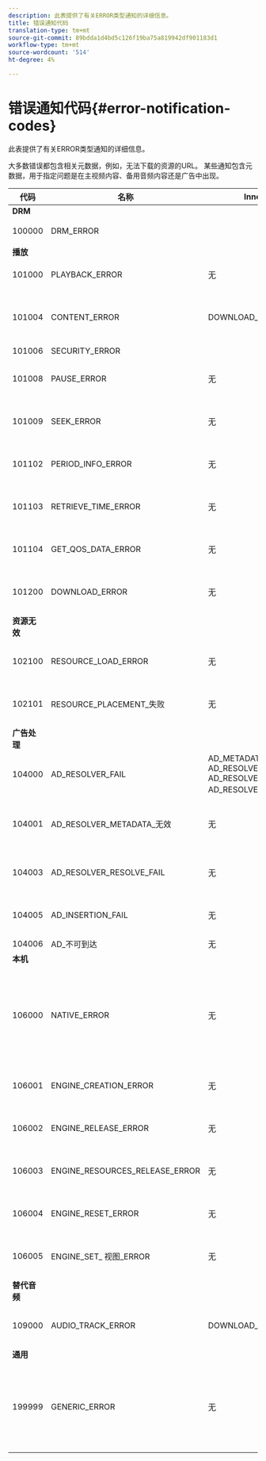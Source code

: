 ```yaml
---
description: 此表提供了有关ERROR类型通知的详细信息。
title: 错误通知代码
translation-type: tm+mt
source-git-commit: 89bdda1d4bd5c126f19ba75a819942df901183d1
workflow-type: tm+mt
source-wordcount: '514'
ht-degree: 4%

---
```



# 错误通知代码{#error-notification-codes}

此表提供了有关ERROR类型通知的详细信息。

<!--<a id="section_D29404228F5E4B818642CBA6A0D39546"></a>-->

大多数错误都包含相关元数据，例如，无法下载的资源的URL。 某些通知包含元数据，用于指定问题是在主视频内容、备用音频内容还是广告中出现。

<table frame="all" colsep="1" rowsep="1" id="table_8B61210A406A45ACBE37FC29729DDE22"> 
 <thead> 
  <tr rowsep="1"> 
   <th colname="1" class="entry"> 代码 </th> 
   <th colname="2" class="entry"> 名称 </th> 
   <th colname="3" class="entry"> InnerNotification </th> 
   <th colname="4" class="entry"> 元数据键 </th> 
   <th colname="5" class="entry"> 评论 </th> 
  </tr> 
 </thead>
 <tbody> 
  <tr rowsep="1"> 
   <td colname="1"><b>DRM</b> </td> 
   <td colname="2"> </td> 
   <td colname="3"> </td> 
   <td colname="4"> </td> 
   <td colname="5"> </td> 
  </tr> 
  <tr rowsep="1"> 
   <td colname="1"><span class="codeph"> 100000  </span> </td> 
   <td colname="2"><span class="codeph"> DRM_ERROR  </span> </td> 
   <td colname="3"> </td> 
   <td colname="4"><span class="codeph"> MAJOR_DRM_CODE  </span><span class="codeph"> MINOR_DRM_CODE说 </span><span class="codeph"> 明  </span> </td> 
   <td colname="5">另请参阅106000(
     <span class="codeph"> NATIVE_ERROR</span>)。
   </td> 
  </tr> 
  <tr rowsep="1"> 
   <td colname="1"><b>播放</b> </td> 
   <td colname="2"> </td> 
   <td colname="3"> </td> 
   <td colname="4"> </td> 
   <td colname="5"> </td> 
  </tr> 
  <tr rowsep="1"> 
   <td colname="1"><span class="codeph"> 101000  </span> </td> 
   <td colname="2"><span class="codeph"> PLAYBACK_ERROR  </span> </td> 
   <td colname="3"> <p>无 </p> </td> 
   <td colname="4"><span class="codeph"> 说明  </span> </td> 
   <td colname="5"> </td> 
  </tr> 
  <tr rowsep="1"> 
   <td colname="1"><span class="codeph"> 101004  </span> </td> 
   <td colname="2"><span class="codeph"> CONTENT_ERROR  </span> </td> 
   <td colname="3"><span class="codeph"> DOWNLOAD_ERROR  </span> </td> 
   <td colname="4"> </td> 
   <td colname="5"> <p>下载片段或段（视频和音频）时出错。 </p> </td> 
  </tr> 
  <tr rowsep="1"> 
   <td colname="1"><span class="codeph"> 101006  </span> </td> 
   <td colname="2"><span class="codeph"> SECURITY_ERROR  </span> </td> 
   <td colname="3"> </td> 
   <td colname="4"><span class="codeph"> URL  </span> </td> 
   <td colname="5"> </td> 
  </tr> 
  <tr rowsep="1"> 
   <td colname="1"><span class="codeph"> 101008</span> </td> 
   <td colname="2"><span class="codeph"> PAUSE_ERROR  </span> </td> 
   <td colname="3"> 无 </td> 
   <td colname="4"> <span class="codeph"> 说明  </span> </td> 
   <td colname="5"> <p>执行暂停操作时出错。 </p> </td> 
  </tr> 
  <tr rowsep="1"> 
   <td colname="1"><span class="codeph"> 101009  </span> </td> 
   <td colname="2"><span class="codeph"> SEEK_ERROR  </span> </td> 
   <td colname="3"> 无 </td> 
   <td colname="4"><span class="codeph"> NATIVE_ERROR_CODE  </span><span class="codeph"> DESIRED_SEEK_POSITION  </span><span class="codeph"> DESIRED_SEEK_PERIOD  </span> </td> 
   <td colname="5"> <p>执行搜索操作时出错。 </p> </td> 
  </tr> 
  <tr rowsep="1"> 
   <td colname="1"><span class="codeph"> 101102  </span> </td> 
   <td colname="2"><span class="codeph"> PERIOD_INFO_ERROR  </span> </td> 
   <td colname="3"> 无 </td> 
   <td colname="4"><span class="codeph"> 说明  </span> </td> 
   <td colname="5"> <p>检索有关内容期间的信息时出错。 </p> </td> 
  </tr> 
  <tr rowsep="1"> 
   <td colname="1"><span class="codeph"> 101103  </span> </td> 
   <td colname="2"><span class="codeph"> RETRIEVE_TIME_ERROR  </span> </td> 
   <td colname="3"> 无 </td> 
   <td colname="4"><span class="codeph"> 说明  </span> </td> 
   <td colname="5"> <p>尝试检索播放位置时出错。 </p> </td> 
  </tr> 
  <tr rowsep="1"> 
   <td colname="1"><span class="codeph"> 101104  </span> </td> 
   <td colname="2"><span class="codeph"> GET_QOS_DATA_ERROR  </span> </td> 
   <td colname="3"> 无 </td> 
   <td colname="4"><span class="codeph"> 说明  </span> </td> 
   <td colname="5"> <p>尝试检索QOS信息时出错。 </p> </td> 
  </tr> 
  <tr rowsep="1"> 
   <td colname="1"><span class="codeph"> 101200  </span> </td> 
   <td colname="2"><span class="codeph"> DOWNLOAD_ERROR  </span> </td> 
   <td colname="3"> 无 </td> 
   <td colname="4"><span class="codeph"> URL  </span> </td> 
   <td colname="5"> <p>尝试下载数据时出错。 </p> </td> 
  </tr> 
  <tr rowsep="1"> 
   <td colname="1"><b>资源无效  </b> </td> 
   <td colname="2"> </td> 
   <td colname="3"> </td> 
   <td colname="4"> </td> 
   <td colname="5"> </td> 
  </tr> 
  <tr rowsep="1"> 
   <td colname="1"><span class="codeph"> 102100  </span> </td> 
   <td colname="2"><span class="codeph"> RESOURCE_LOAD_ERROR  </span> </td> 
   <td colname="3"> 无 </td> 
   <td colname="4"><span class="codeph"> 描述资 </span><span class="codeph"> 源  </span> </td> 
   <td colname="5"> <p>加载资源项时出错。 </p> </td> 
  </tr> 
  <tr rowsep="1"> 
   <td colname="1"><span class="codeph"> 102101  </span> </td> 
   <td colname="2"><span class="codeph"> RESOURCE_PLACEMENT_失败  </span> </td> 
   <td colname="3"> 无 </td> 
   <td colname="4"><span class="codeph"> CONTENT_ID  </span> </td> 
   <td colname="5"> <p>将资源放置到播放时间轴上时出错。 </p> </td> 
  </tr> 
  <tr rowsep="1"> 
   <td colname="1"><b>广告处理  </b> </td> 
   <td colname="2"> </td> 
   <td colname="3"> </td> 
   <td colname="4"> </td> 
   <td colname="5"> </td> 
  </tr> 
  <tr rowsep="1"> 
   <td colname="1"><span class="codeph"> 104000  </span> </td> 
   <td colname="2"><span class="codeph"> AD_RESOLVER_FAIL  </span> </td> 
   <td colname="3"><span class="codeph"> AD_METADATA_INVALID  </span><span class="codeph"> AD_RESOLVER_INITIALIZATION_FAIL  </span><span class="codeph"> AD_RESOLVE_FAIL  </span><span class="codeph"> AD_RESOLVER_SERVER_不可到达  </span> </td> 
   <td colname="4"> 无 </td> 
   <td colname="5"> 无 </td> 
  </tr> 
  <tr rowsep="1"> 
   <td colname="1"><span class="codeph"> 104001  </span> </td> 
   <td colname="2"><span class="codeph"> AD_RESOLVER_METADATA_无效  </span> </td> 
   <td colname="3"> <p>无 </p> </td> 
   <td colname="4"> </td> 
   <td colname="5"> <p>由于广告元数据格式无效，广告解析失败。 </p> </td> 
  </tr> 
  <tr rowsep="1"> 
   <td colname="1"><span class="codeph"> 104003  </span> </td> 
   <td colname="2"><span class="codeph"> AD_RESOLVER_RESOLVE_FAIL  </span> </td> 
   <td colname="3"> 无 </td> 
   <td colname="4"><span class="codeph"> NATIVE_ERROR_CODE  </span> </td> 
   <td colname="5"> <p>广告插件无法解析广告。 </p> </td> 
  </tr> 
  <tr rowsep="1"> 
   <td colname="1"><span class="codeph"> 104005  </span> </td> 
   <td colname="2"><span class="codeph"> AD_INSERTION_FAIL  </span> </td> 
   <td colname="3">无</td> 
   <td colname="4"><span class="codeph"> PROPOSED_AD_BREAK</span> </td> 
   <td colname="5"> <p>广告解析阶段失败。 </p> </td> 
  </tr> 
  <tr rowsep="1"> 
   <td colname="1"><span class="codeph"> 104006  </span> </td> 
   <td colname="2"><span class="codeph"> AD_不可到达  </span> </td> 
   <td colname="3"> 无 </td> 
   <td colname="4"> 无 </td> 
   <td colname="5"> </td> 
  </tr> 
  <tr rowsep="1"> 
   <td colname="1"><b>本机</b> </td> 
   <td colname="2"> </td> 
   <td colname="3"> </td> 
   <td colname="4"> </td> 
   <td colname="5"> </td> 
  </tr> 
  <tr rowsep="1"> 
   <td colname="1"><span class="codeph"> 106000  </span> </td> 
   <td colname="2"><span class="codeph"> NATIVE_ERROR  </span> </td> 
   <td colname="3"> 无 </td> 
   <td colname="4"><span class="codeph"> RUNTIME_</span> <span class="codeph"> CODERUNTIME_CODE_</span> <span class="codeph"> MESSAGERESOURCE_</span> <span class="codeph"> URLRESOURCE_</span> <span class="codeph"> TYPERESOURCE_ID</span> <p><b>DRM详细信息：</b> </p> <span class="codeph"> DRM_ERROR_</span> <span class="codeph"> STRINGRUNTIME_SUBERROR_CODE</span> </td> 
   <td colname="5"> <p>低级AVE库发出错误。 </p> <p>有关这些元数据键值的信息，请参阅<a href="../../c-psdk-dhls-1.4-events-and-notifications/notification-codes/c-psdk-dhls-1.4-native-error-summary.md" format="html" scope="external"> NATIVE_ERROR通知</a>的详细信息。 </p> </td> 
  </tr> 
  <tr rowsep="1"> 
   <td colname="1"><span class="codeph"> 106001  </span> </td> 
   <td colname="2"><span class="codeph"> ENGINE_CREATION_ERROR  </span> </td> 
   <td colname="3"> 无 </td> 
   <td colname="4"><span class="codeph"> 说明  </span> </td> 
   <td colname="5"> <p>实例化AVE低级库时出错。 </p> </td> 
  </tr> 
  <tr rowsep="1"> 
   <td colname="1"><span class="codeph"> 106002  </span> </td> 
   <td colname="2"><span class="codeph"> ENGINE_RELEASE_ERROR  </span> </td> 
   <td colname="3"> 无 </td> 
   <td colname="4"><span class="codeph"> 说明  </span> </td> 
   <td colname="5"> <p>释放AVE低级库时出错。 </p> </td> 
  </tr> 
  <tr rowsep="1"> 
   <td colname="1"><span class="codeph"> 106003  </span> </td> 
   <td colname="2"><span class="codeph"> ENGINE_RESOURCES_RELEASE_ERROR  </span> </td> 
   <td colname="3"> 无 </td> 
   <td colname="4"><span class="codeph"> 说明  </span> </td> 
   <td colname="5"> <p>释放AVE库使用的GPU资源时出错。 </p> </td> 
  </tr> 
  <tr rowsep="1"> 
   <td colname="1"><span class="codeph"> 106004  </span> </td> 
   <td colname="2"><span class="codeph"> ENGINE_RESET_ERROR  </span> </td> 
   <td colname="3"> 无 </td> 
   <td colname="4"><span class="codeph"> 说明  </span> </td> 
   <td colname="5"> <p>重置AVE库时出错。 </p> </td> 
  </tr> 
  <tr rowsep="1"> 
   <td colname="1"><span class="codeph"> 106005  </span> </td> 
   <td colname="2"><span class="codeph"> ENGINE_SET_ 视图_ERROR  </span> </td> 
   <td colname="3"> 无 </td> 
   <td colname="4"><span class="codeph"> 说明  </span> </td> 
   <td colname="5"> <p>将视图附加到AVE库时出错。 </p> </td> 
  </tr> 
  <tr rowsep="1"> 
   <td colname="1"><b>替代音频</b> </td> 
   <td colname="2"> </td> 
   <td colname="3"> </td> 
   <td colname="4"> </td> 
   <td colname="5"> </td> 
  </tr> 
  <tr rowsep="1"> 
   <td colname="1"><span class="codeph"> 109000  </span> </td> 
   <td colname="2"><span class="codeph"> AUDIO_TRACK_ERROR  </span> </td> 
   <td colname="3"><span class="codeph"> DOWNLOAD_ERROR  </span> </td> 
   <td colname="4"><span class="codeph"> AUDIO_TRACK_NAME  </span><span class="codeph"> AUDIO_TRACK_LANGUAGE  </span> </td> 
   <td colname="5"> <p>与音轨相关的错误。 </p> </td> 
  </tr> 
  <tr rowsep="1"> 
   <td colname="1"><b>通用</b> </td> 
   <td colname="2"> </td> 
   <td colname="3"> </td> 
   <td colname="4"> </td> 
   <td colname="5"> </td> 
  </tr> 
  <tr rowsep="0"> 
   <td colname="1"><span class="codeph"> 199999  </span> </td> 
   <td colname="2"><span class="codeph"> GENERIC_ERROR  </span> </td> 
   <td colname="3"> 无 </td> 
   <td colname="4"> 无 </td> 
   <td colname="5"> <p>标记通用错误事件。 并非由TVSDK实际发布。 它只是对应于TVSDK错误事件的数值代码范围末尾的标记。 </p> </td> 
  </tr> 
 </tbody> 
</table>

